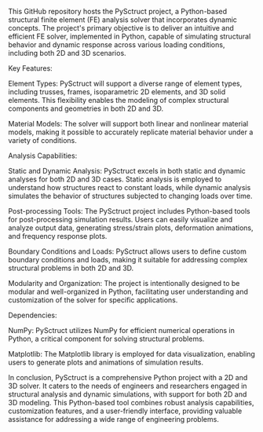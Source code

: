 This GitHub repository hosts the PySctruct project, a Python-based structural finite element (FE) analysis solver that incorporates dynamic concepts. The project's primary objective is to deliver an intuitive and efficient FE solver, implemented in Python, capable of simulating structural behavior and dynamic response across various loading conditions, including both 2D and 3D scenarios.

Key Features:

Element Types: PySctruct will support a diverse range of element types, including trusses, frames, isoparametric 2D elements, and 3D solid elements. This flexibility enables the modeling of complex structural components and geometries in both 2D and 3D.

Material Models: The solver will support both linear and nonlinear material models, making it possible to accurately replicate material behavior under a variety of conditions.

Analysis Capabilities:

Static and Dynamic Analysis: PySctruct excels in both static and dynamic analyses for both 2D and 3D cases. Static analysis is employed to understand how structures react to constant loads, while dynamic analysis simulates the behavior of structures subjected to changing loads over time.

Post-processing Tools: The PySctruct project includes Python-based tools for post-processing simulation results. Users can easily visualize and analyze output data, generating stress/strain plots, deformation animations, and frequency response plots.

Boundary Conditions and Loads: PySctruct allows users to define custom boundary conditions and loads, making it suitable for addressing complex structural problems in both 2D and 3D.

Modularity and Organization: The project is intentionally designed to be modular and well-organized in Python, facilitating user understanding and customization of the solver for specific applications.

Dependencies:

NumPy: PySctruct utilizes NumPy for efficient numerical operations in Python, a critical component for solving structural problems.

Matplotlib: The Matplotlib library is employed for data visualization, enabling users to generate plots and animations of simulation results.

In conclusion, PySctruct is a comprehensive Python project with a 2D and 3D solver. It caters to the needs of engineers and researchers engaged in structural analysis and dynamic simulations, with support for both 2D and 3D modeling. This Python-based tool combines robust analysis capabilities, customization features, and a user-friendly interface, providing valuable assistance for addressing a wide range of engineering problems.
